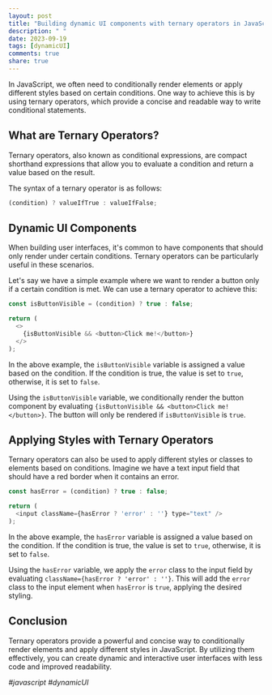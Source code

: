 ```yaml
---
layout: post
title: "Building dynamic UI components with ternary operators in JavaScript"
description: " "
date: 2023-09-19
tags: [dynamicUI]
comments: true
share: true
---
```


In JavaScript, we often need to conditionally render elements or apply different styles based on certain conditions. One way to achieve this is by using ternary operators, which provide a concise and readable way to write conditional statements.

## What are Ternary Operators?

Ternary operators, also known as conditional expressions, are compact shorthand expressions that allow you to evaluate a condition and return a value based on the result.

The syntax of a ternary operator is as follows:

```javascript
(condition) ? valueIfTrue : valueIfFalse;
```

## Dynamic UI Components

When building user interfaces, it's common to have components that should only render under certain conditions. Ternary operators can be particularly useful in these scenarios.

Let's say we have a simple example where we want to render a button only if a certain condition is met. We can use a ternary operator to achieve this:

```javascript
const isButtonVisible = (condition) ? true : false;

return (
  <>
    {isButtonVisible && <button>Click me!</button>}
  </>
);
```

In the above example, the `isButtonVisible` variable is assigned a value based on the condition. If the condition is true, the value is set to `true`, otherwise, it is set to `false`. 

Using the `isButtonVisible` variable, we conditionally render the button component by evaluating `{isButtonVisible && <button>Click me!</button>}`. The button will only be rendered if `isButtonVisible` is `true`.

## Applying Styles with Ternary Operators

Ternary operators can also be used to apply different styles or classes to elements based on conditions. Imagine we have a text input field that should have a red border when it contains an error.

```javascript
const hasError = (condition) ? true : false;

return (
  <input className={hasError ? 'error' : ''} type="text" />
);
```

In the above example, the `hasError` variable is assigned a value based on the condition. If the condition is true, the value is set to `true`, otherwise, it is set to `false`. 

Using the `hasError` variable, we apply the `error` class to the input field by evaluating `className={hasError ? 'error' : ''}`. This will add the `error` class to the input element when `hasError` is `true`, applying the desired styling.

## Conclusion

Ternary operators provide a powerful and concise way to conditionally render elements and apply different styles in JavaScript. By utilizing them effectively, you can create dynamic and interactive user interfaces with less code and improved readability.

*#javascript #dynamicUI*